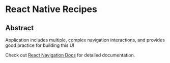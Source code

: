# React Native Recipes

## Abstract

Application includes multiple, complex navigation interactions, and provides good practice for building this UI

Check out [React Navigation Docs](https://reactnavigation.org/docs/4.x/getting-started) for detailed documentation.
